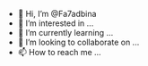 - 👋 Hi, I’m @Fa7adbina
- 👀 I’m interested in ...
- 🌱 I’m currently learning ...
- 💞️ I’m looking to collaborate on ...
- 📫 How to reach me ...

<!---
Fa7adbina/Fa7adbina is a ✨ special ✨ repository because its `README.md` (this file) appears on your GitHub profile.
You can click the Preview link to take a look at your changes.
--->
